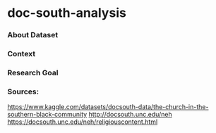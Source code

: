 # doc-south-analysis

### About Dataset

### Context

### Research Goal

### Sources:
https://www.kaggle.com/datasets/docsouth-data/the-church-in-the-southern-black-community
http://docsouth.unc.edu/neh
https://docsouth.unc.edu/neh/religiouscontent.html
